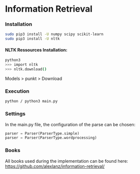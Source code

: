 Information Retrieval
=====================

### Installation

```bash
sudo pip3 install -U numpy scipy scikit-learn
sudo pip3 install -U nltk
```

#### NLTK Ressources Installation:

```bash
python3
>>> import nltk
>>> nltk.download()
```

Models > punkt > Download

### Execution

```bash
python / python3 main.py
```

### Settings

In the main.py file, the configuration of the parse can be chosen:

```python
parser = Parser(ParserType.simple)
parser = Parser(ParserType.wordprocessing)
```

### Books

All books used during the implementation can be found here: https://github.com/alexlanz/information-retrieval/